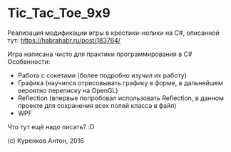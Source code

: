 # Tic_Tac_Toe_9x9

Реализация модификации игры в крестики-нолики на C#, описанной тут: https://habrahabr.ru/post/183764/

Игра написана чисто для практики программирования в C#
Особенности:
- Работа с сокетами (более подробно изучил их работу)
- Графика (научился отрисовывать графику в форме, в дальнейшем вероятно переписку на OpenGL)
- Reflection (впервые попробовал использовать Reflection, в данном проекте для сохранения всех полей класса в файл)
- WPF

Что тут ещё надо писать? :D

(с) Куренков Антон, 2016